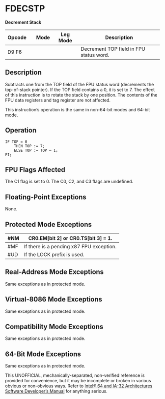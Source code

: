 # FDECSTP

**Decrement Stack**

| Opcode |     | Mode | Leg Mode | Description                             |
| ------ | --- | ---- | -------- | --------------------------------------- |
| D9 F6  |     |      |          | Decrement TOP field in FPU status word. |

## Description

Subtracts one from the TOP field of the FPU status word (decrements the top-of-stack pointer). If the TOP field contains a 0, it is set to 7. The effect of this instruction is to rotate the stack by one position. The contents of the FPU data registers and tag register are not affected.

This instruction’s operation is the same in non-64-bit modes and 64-bit mode.

## Operation

```
IF TOP = 0
    THEN TOP := 7;
    ELSE TOP := TOP – 1;
FI;

```

## FPU Flags Affected

The C1 flag is set to 0. The C0, C2, and C3 flags are undefined.

## Floating-Point Exceptions

None.

## Protected Mode Exceptions

| \#​NM  | CR0.EM[bit 2] or CR0.TS[bit 3] = 1.      |
| ------ | ---------------------------------------- |
| \#​​MF | If there is a pending x87 FPU exception. |
| #​​​UD | If the LOCK prefix is used.              |

## Real-Address Mode Exceptions

Same exceptions as in protected mode.

## Virtual-8086 Mode Exceptions

Same exceptions as in protected mode.

## Compatibility Mode Exceptions

Same exceptions as in protected mode.

## 64-Bit Mode Exceptions

Same exceptions as in protected mode.

This UNOFFICIAL, mechanically-separated, non-verified reference is provided for convenience, but it may be
incomplete or broken in various obvious or non-obvious
ways. Refer to [Intel® 64 and IA-32 Architectures Software Developer’s Manual](https://software.intel.com/en-us/download/intel-64-and-ia-32-architectures-sdm-combined-volumes-1-2a-2b-2c-2d-3a-3b-3c-3d-and-4) for anything serious.
